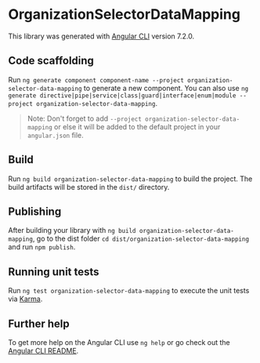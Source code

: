 # OrganizationSelectorDataMapping

This library was generated with [Angular CLI](https://github.com/angular/angular-cli) version 7.2.0.

## Code scaffolding

Run `ng generate component component-name --project organization-selector-data-mapping` to generate a new component. You can also use `ng generate directive|pipe|service|class|guard|interface|enum|module --project organization-selector-data-mapping`.
> Note: Don't forget to add `--project organization-selector-data-mapping` or else it will be added to the default project in your `angular.json` file. 

## Build

Run `ng build organization-selector-data-mapping` to build the project. The build artifacts will be stored in the `dist/` directory.

## Publishing

After building your library with `ng build organization-selector-data-mapping`, go to the dist folder `cd dist/organization-selector-data-mapping` and run `npm publish`.

## Running unit tests

Run `ng test organization-selector-data-mapping` to execute the unit tests via [Karma](https://karma-runner.github.io).

## Further help

To get more help on the Angular CLI use `ng help` or go check out the [Angular CLI README](https://github.com/angular/angular-cli/blob/master/README.md).
